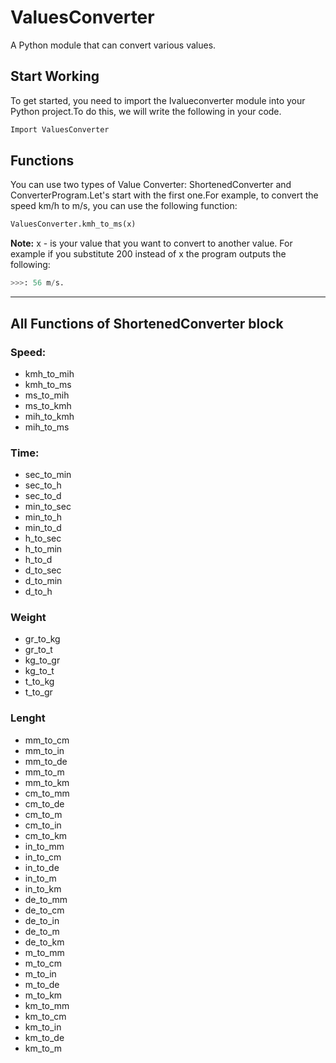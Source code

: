 # ValuesConverter
A Python module that can convert various values.
## Start Working
To get started, you need to import the Ivalueconverter module into your Python project.To do this, we will write the following in your code.
~~~Python
Import ValuesConverter
~~~
## Functions
You can use two types of Value Converter: ShortenedConverter and ConverterProgram.Let's start with the first one.For example, to convert the speed km/h to m/s, you can use the following function:
~~~Python
ValuesConverter.kmh_to_ms(x)
~~~
**Note:** x - is your value that you want to convert to another value.
For example if you substitute 200 instead of x the program outputs the following:
~~~Python
>>>: 56 m/s.
~~~
---
## All Functions of ShortenedConverter block
### Speed:
- kmh_to_mih
- kmh_to_ms
- ms_to_mih
- ms_to_kmh
- mih_to_kmh
- mih_to_ms
### Time:
- sec_to_min
- sec_to_h
- sec_to_d
- min_to_sec
- min_to_h
- min_to_d
- h_to_sec
- h_to_min
- h_to_d
- d_to_sec
- d_to_min
- d_to_h
### Weight
- gr_to_kg
- gr_to_t
- kg_to_gr
- kg_to_t
- t_to_kg
- t_to_gr
### Lenght
- mm_to_cm
- mm_to_in
- mm_to_de
- mm_to_m
- mm_to_km
- cm_to_mm
- cm_to_de
- cm_to_m
- cm_to_in
- cm_to_km
- in_to_mm
- in_to_cm
- in_to_de
- in_to_m
- in_to_km
- de_to_mm
- de_to_cm
- de_to_in
- de_to_m
- de_to_km
- m_to_mm
- m_to_cm
- m_to_in
- m_to_de
- m_to_km
- km_to_mm
- km_to_cm
- km_to_in
- km_to_de
- km_to_m
